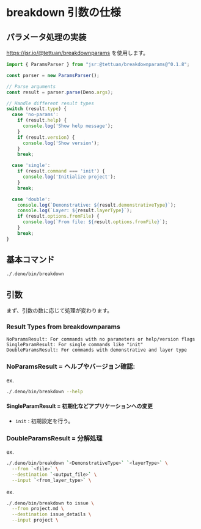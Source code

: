 # breakdown 引数の仕様

## パラメータ処理の実装
https://jsr.io/@tettuan/breakdownparams を使用します。

```ts
import { ParamsParser } from "jsr:@tettuan/breakdownparams@^0.1.8";

const parser = new ParamsParser();

// Parse arguments
const result = parser.parse(Deno.args);

// Handle different result types
switch (result.type) {
  case 'no-params':
    if (result.help) {
      console.log('Show help message');
    }
    if (result.version) {
      console.log('Show version');
    }
    break;

  case 'single':
    if (result.command === 'init') {
      console.log('Initialize project');
    }
    break;

  case 'double':
    console.log(`Demonstrative: ${result.demonstrativeType}`);
    console.log(`Layer: ${result.layerType}`);
    if (result.options.fromFile) {
      console.log(`From file: ${result.options.fromFile}`);
    }
    break;
}
```

## 基本コマンド
```bash
./.deno/bin/breakdown
```

## 引数
まず、引数の数に応じて処理が変わります。

### Result Types from breakdownparams
```
NoParamsResult: For commands with no parameters or help/version flags
SingleParamResult: For single commands like "init"
DoubleParamsResult: For commands with demonstrative and layer type
```

### NoParamsResult = ヘルプやバージョン確認:
ex.
```bash
./.deno/bin/breakdown --help
```

#### SingleParamResult = 初期化などアプリケーションへの変更

- `init` : 初期設定を行う。

### DoubleParamsResult = 分解処理
ex.
```bash
./.deno/bin/breakdown `<DemonstrativeType>` `<layerType>` \
  --from `<file>` \
  --destination `<output_file>` \
  --input `<from_layer_type>` \
```

ex.
```bash
./.deno/bin/breakdown to issue \
  --from project.md \
  --destination issue_details \
  --input project \
```

